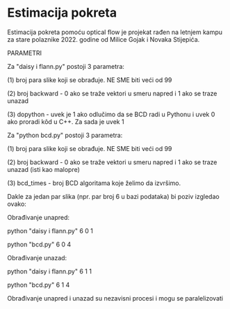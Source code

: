 # Estimacija pokreta
Estimacija pokreta pomoću optical flow je projekat rađen na letnjem kampu za stare polaznike 2022. godine od Milice Gojak i Novaka Stijepića.

PARAMETRI

Za "daisy i flann.py" postoji 3 parametra:

(1) broj para slike koji se obrađuje. NE SME biti veći od 99

(2) broj backward - 0 ako se traže vektori u smeru napred i 1 ako se traze unazad

(3) dopython - uvek je 1 ako odlučimo da se BCD radi u Pythonu i uvek 0 ako proradi kôd u C++. Za sada je uvek 1


Za "python bcd.py" postoji 3 parametra:

(1) broj para slike koji se obrađuje. NE SME biti veći od 99

(2) broj backward - 0 ako se traže vektori u smeru napred i 1 ako se traze unazad (isti kao malopre)

(3) bcd_times - broj BCD algoritama koje želimo da izvršimo.



Dakle za jedan par slika (npr. par broj 6 u bazi podataka) bi poziv izgledao ovako:

Obrađivanje unapred:

python "daisy i flann.py" 6 0 1

python "bcd.py" 6 0 4

Obrađivanje unazad:

python "daisy i flann.py" 6 1 1

python "bcd.py" 6 1 4


Obrađivanje unapred i unazad su nezavisni procesi i mogu se paralelizovati 

